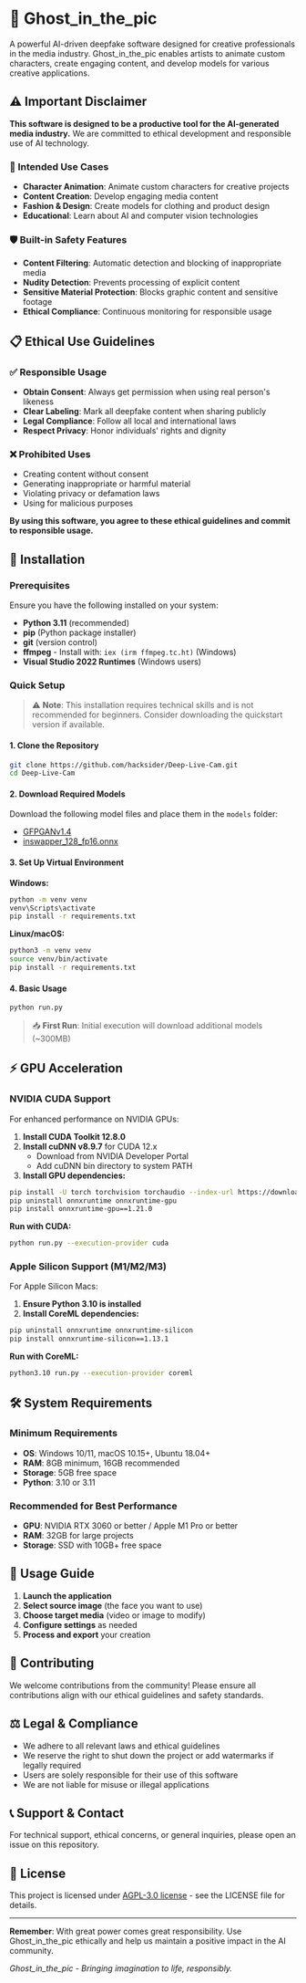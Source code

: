 # 👻 Ghost_in_the_pic

A powerful AI-driven deepfake software designed for creative professionals in the media industry. Ghost_in_the_pic enables artists to animate custom characters, create engaging content, and develop models for various creative applications.

## ⚠️ Important Disclaimer

**This software is designed to be a productive tool for the AI-generated media industry.** We are committed to ethical development and responsible use of AI technology.

### 🎯 Intended Use Cases
- **Character Animation**: Animate custom characters for creative projects
- **Content Creation**: Develop engaging media content
- **Fashion & Design**: Create models for clothing and product design
- **Educational**: Learn about AI and computer vision technologies

### 🛡️ Built-in Safety Features
- **Content Filtering**: Automatic detection and blocking of inappropriate media
- **Nudity Detection**: Prevents processing of explicit content
- **Sensitive Material Protection**: Blocks graphic content and sensitive footage
- **Ethical Compliance**: Continuous monitoring for responsible usage

## 📋 Ethical Use Guidelines

### ✅ Responsible Usage
- **Obtain Consent**: Always get permission when using real person's likeness
- **Clear Labeling**: Mark all deepfake content when sharing publicly
- **Legal Compliance**: Follow all local and international laws
- **Respect Privacy**: Honor individuals' rights and dignity

### ❌ Prohibited Uses
- Creating content without consent
- Generating inappropriate or harmful material
- Violating privacy or defamation laws
- Using for malicious purposes

**By using this software, you agree to these ethical guidelines and commit to responsible usage.**

## 🚀 Installation

### Prerequisites

Ensure you have the following installed on your system:

- **Python 3.11** (recommended)
- **pip** (Python package installer)
- **git** (version control)
- **ffmpeg** - Install with: `iex (irm ffmpeg.tc.ht)` (Windows)
- **Visual Studio 2022 Runtimes** (Windows users)

### Quick Setup

> ⚠️ **Note**: This installation requires technical skills and is not recommended for beginners. Consider downloading the quickstart version if available.

#### 1. Clone the Repository
```bash
git clone https://github.com/hacksider/Deep-Live-Cam.git
cd Deep-Live-Cam
```

#### 2. Download Required Models
Download the following model files and place them in the `models` folder:
- [GFPGANv1.4](https://github.com/TencentARC/GFPGAN/releases/download/v1.3.0/GFPGANv1.4.pth)
- [inswapper_128_fp16.onnx](https://drive.google.com/file/d/1HvZ4MAtzlY74Dk4ASGIS9L6Rg5oZdqvu/view)

#### 3. Set Up Virtual Environment

**Windows:**
```bash
python -m venv venv
venv\Scripts\activate
pip install -r requirements.txt
```

**Linux/macOS:**
```bash
python3 -m venv venv
source venv/bin/activate
pip install -r requirements.txt
```

#### 4. Basic Usage
```bash
python run.py
```

> 📥 **First Run**: Initial execution will download additional models (~300MB)

## ⚡ GPU Acceleration

### NVIDIA CUDA Support

For enhanced performance on NVIDIA GPUs:

1. **Install CUDA Toolkit 12.8.0**
2. **Install cuDNN v8.9.7** for CUDA 12.x
   - Download from NVIDIA Developer Portal
   - Add cuDNN bin directory to system PATH
3. **Install GPU dependencies:**
```bash
pip install -U torch torchvision torchaudio --index-url https://download.pytorch.org/whl/cu128
pip uninstall onnxruntime onnxruntime-gpu
pip install onnxruntime-gpu==1.21.0
```

**Run with CUDA:**
```bash
python run.py --execution-provider cuda
```

### Apple Silicon Support (M1/M2/M3)

For Apple Silicon Macs:

1. **Ensure Python 3.10 is installed**
2. **Install CoreML dependencies:**
```bash
pip uninstall onnxruntime onnxruntime-silicon
pip install onnxruntime-silicon==1.13.1
```

**Run with CoreML:**
```bash
python3.10 run.py --execution-provider coreml
```

## 🛠️ System Requirements

### Minimum Requirements
- **OS**: Windows 10/11, macOS 10.15+, Ubuntu 18.04+
- **RAM**: 8GB minimum, 16GB recommended
- **Storage**: 5GB free space
- **Python**: 3.10 or 3.11

### Recommended for Best Performance
- **GPU**: NVIDIA RTX 3060 or better / Apple M1 Pro or better
- **RAM**: 32GB for large projects
- **Storage**: SSD with 10GB+ free space

## 📖 Usage Guide

1. **Launch the application**
2. **Select source image** (the face you want to use)
3. **Choose target media** (video or image to modify)
4. **Configure settings** as needed
5. **Process and export** your creation

## 🤝 Contributing

We welcome contributions from the community! Please ensure all contributions align with our ethical guidelines and safety standards.

## ⚖️ Legal & Compliance

- We adhere to all relevant laws and ethical guidelines
- We reserve the right to shut down the project or add watermarks if legally required
- Users are solely responsible for their use of this software
- We are not liable for misuse or illegal applications

## 📞 Support & Contact

For technical support, ethical concerns, or general inquiries, please open an issue on this repository.

## 📄 License

This project is licensed under [AGPL-3.0 license](https://github.com/Saurav-Astro/Ghost_in_the_pic/blob/main/LICENSE) - see the LICENSE file for details.

---

**Remember**: With great power comes great responsibility. Use Ghost_in_the_pic ethically and help us maintain a positive impact in the AI community.

*Ghost_in_the_pic - Bringing imagination to life, responsibly.*
